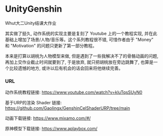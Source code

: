 # UnityGenshin

Whut大二Unity结课大作业

其实做了挺久, 动作系统的实现主要是复刻了 Youtube 上的一个教程实现, 并在此基础上增加了场景/人物/音乐等。这个系列教程很不错, 可惜作者由于 "Money" 和 "Motivation" 的问题只更新了第一部分教程。

本来是打算以胡桃为人物模型来做, 但是遇到了一些我解决不了的骨骼动画的问题, 再加上交作业截止时间就要到了, 于是放弃, 就只把胡桃放在旁边跳舞了, 也算是一个比较遗憾的地方, 或许以后有机会的话会回来将他继续完善。

### URL
动作系统教程链接: https://www.youtube.com/watch?v=kluTqsSUyN0

基于URP的渲染 Shader 链接: https://github.com/Gaolingx/GenshinCelShaderURP/tree/main

动画下载链接: https://www.mixamo.com/#/

原神模型下载链接: https://www.aplaybox.com/
